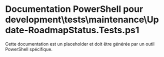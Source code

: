 # Documentation PowerShell pour development\tests\maintenance\Update-RoadmapStatus.Tests.ps1

Cette documentation est un placeholder et doit être générée par un outil PowerShell spécifique.
